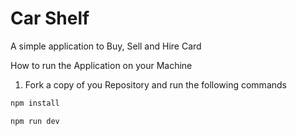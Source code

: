 # Car Shelf
A simple application to Buy, Sell and Hire Card


How to run the Application on your Machine

1. Fork a copy of you Repository and run the following commands

```js
npm install

npm run dev
```